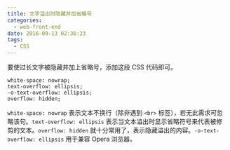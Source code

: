 ```yaml
---
title: 文字溢出时隐藏并加省略号
categories:
  - web-front-end
date: 2016-09-13 02:36:23
tags:
  - CSS
---
```


要使过长文字被隐藏并加上省略号，添加这段 CSS 代码即可。

```
white-space: nowrap;
text-overflow: ellipsis;
-o-text-overflow: ellipsis;
overflow: hidden;
```

<!-- more -->

`white-space: nowrap` 表示文本不换行（除非遇到 `<br>` 标签），若无此需求可忽略该句。`text-overflow: ellipsis` 表示当文本溢出时显示省略符号来代表被修剪的文本。`overflow: hidden` 就十分常用了，表示隐藏溢出的内容。`-o-text-overflow: ellipsis` 用于兼容 Opera 浏览器。